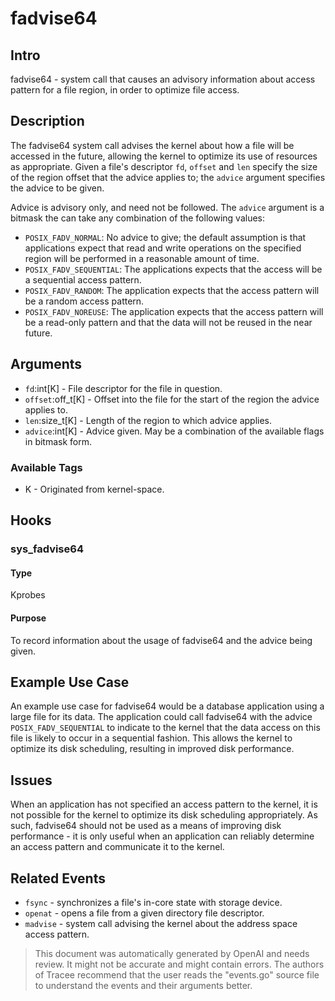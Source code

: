 
# fadvise64

## Intro

fadvise64 - system call that causes an advisory information about access pattern for a file region, in order to optimize file access.

## Description

The fadvise64 system call advises the kernel about how a file will be accessed in the future, allowing the kernel to optimize its use of resources as appropriate. Given a file's descriptor `fd`, `offset` and `len` specify the size of the region offset that the advice applies to; the `advice` argument specifies the advice to be given.

Advice is advisory only, and need not be followed. The `advice` argument is a bitmask the can take any combination of the following values:
  - `POSIX_FADV_NORMAL`: No advice to give; the default assumption is that applications expect that read and write operations on the specified region will be performed in a reasonable amount of time.
  - `POSIX_FADV_SEQUENTIAL`: The applications expects that the access will be a sequential access pattern.
  - `POSIX_FADV_RANDOM`: The application expects that the access pattern will be a random access pattern.
  - `POSIX_FADV_NOREUSE`: The application expects that the access pattern will be a read-only pattern and that the data will not be reused in the near future. 

## Arguments

* `fd`:int[K] - File descriptor for the file in question.
* `offset`:off_t[K] - Offset into the file for the start of the region the advice applies to.
* `len`:size_t[K] - Length of the region to which advice applies.
* `advice`:int[K] - Advice given. May be a combination of the available flags in bitmask form.

### Available Tags

* K - Originated from kernel-space.

## Hooks 

### sys_fadvise64

#### Type
Kprobes

#### Purpose
To record information about the usage of fadvise64 and the advice being given.

## Example Use Case

An example use case for fadvise64 would be a database application using a large file for its data. The application could call fadvise64 with the advice `POSIX_FADV_SEQUENTIAL` to indicate to the kernel that the data access on this file is likely to occur in a sequential fashion. This allows the kernel to optimize its disk scheduling, resulting in improved disk performance. 

## Issues

When an application has not specified an access pattern to the kernel, it is not possible for the kernel to optimize its disk scheduling appropriately. As such, fadvise64 should not be used as a means of improving disk performance - it is only useful when an application can reliably determine an access pattern and communicate it to the kernel.

## Related Events

* `fsync` - synchronizes a file's in-core state with storage device. 
* `openat` - opens a file from a given directory file descriptor. 
* `madvise` - system call advising the kernel about the address space access pattern.

> This document was automatically generated by OpenAI and needs review. It might
> not be accurate and might contain errors. The authors of Tracee recommend that
> the user reads the "events.go" source file to understand the events and their
> arguments better.

